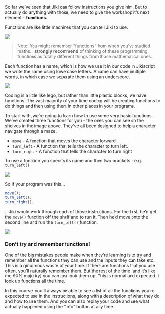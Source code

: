 So far we’ve seen that Jiki can follow instructions you give him. But to actually do anything with those, we need to give the workshop it’s next element - **functions.**

Functions are like little machines that you can tell Jiki to use.

<img src="https://assets.exercism.org/bootcamp/diagrams/functions-on-shelves.png" class="diagram"/>

> Note: You might remember “functions” from when you’ve studied maths. I **strongly recommend** of thinking of these programming functions as totally different things from those mathematical ones.

Each function has a name, which is how we use it in our code In Jikiscript we write the name using lowercase letters. A name can have multiple words, in which case we separate them using an underscore.

<img src="https://assets.exercism.org/bootcamp/diagrams/anatomy-of-a-function-definition.png" class="diagram"/>

Coding is a little like lego, but rather than little plastic blocks, we have functions. The vast majority of your time coding will be creating functions to do things and then using them in other places in your programs.

To start with, we’re going to learn how to use some very basic functions. We’ve created three functions for you - the ones you can see on the shelves in the image above. They’ve all been designed to help a character navigate through a maze.

- `move` - A function that moves the character forward
- `turn_left` - A function that tells the character to turn left.
- `turn_right` - A function that tells the character to turn right

To use a function you specify its name and then two brackets - e.g. `turn_left()`

<img src="https://assets.exercism.org/bootcamp/diagrams/calling-a-function.png" class="diagram"/>

So if your program was this…

```jsx
move();
turn_left();
turn_right();
```

…Jiki would work through each of those instructions. For the first, he’d get the `move()` function off the shelf and to run it. Then he’d move onto the second line and run the `turn_left()` function.

<img src="https://assets.exercism.org/bootcamp/diagrams/using-a-function.png" class="diagram"/>

### Don’t try and remember functions!

One of the big mistakes people make when they’re learning is to try and remember all the functions they can use and the inputs they can take etc. This is a ginormous waste of your time. If there are functions that you use often, you’ll naturally remember them. But the rest of the time (and it’s like the 90% majority) you can just look them up. This is normal and expected. I look up functions all the time.

In this course, you’ll always be able to see a list of all the functions you’re expected to use in the instructions, along with a description of what they do and how to use them. And you can also replay your code and see what actually happened using the “Info” button at any time.
